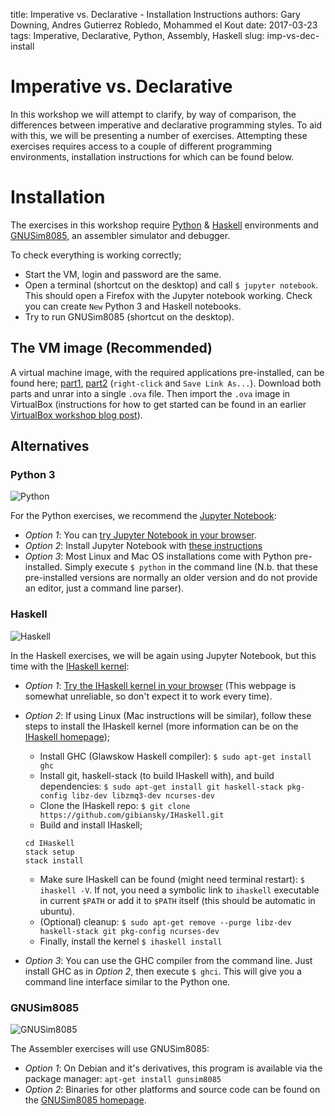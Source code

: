 title: Imperative vs. Declarative - Installation Instructions
authors: Gary Downing, Andres Gutierrez Robledo, Mohammed el Kout
date: 2017-03-23
tags: Imperative, Declarative, Python, Assembly, Haskell
slug: imp-vs-dec-install

# Imperative vs. Declarative

In this workshop we will attempt to clarify, by way of comparison, the differences between imperative and declarative programming styles. To aid with this, we will be presenting a number of exercises. Attempting these exercises requires access to a couple of different programming environments, installation instructions for which can be found below.

# Installation

The exercises in this workshop require [Python](https://www.python.org/) & [Haskell](https://www.haskell.org/) environments and [GNUSim8085](https://gnusim8085.github.io/), an assembler simulator and debugger.

To check everything is working correctly;
* Start the VM, login and password are the same.
* Open a terminal (shortcut on the desktop) and call `$ jupyter notebook`. This should open a Firefox with the Jupyter notebook working. Check you can create `New` Python 3 and Haskell notebooks.
* Try to run GNUSim8085 (shortcut on the desktop).

## The VM image (Recommended)

A virtual machine image, with the required applications pre-installed, can be found here;  [part1](http://www.southampton.ac.uk/~gmd1n15/LubuntuJupyterHaskellGNUSim.part1.rar), [part2](http://www.southampton.ac.uk/~gmd1n15/LubuntuJupyterHaskellGNUSim.part2.rar) (`right-click` and `Save Link As...`).  Download both parts and unrar into a single `.ova` file. Then import the `.ova` image in VirtualBox (instructions for how to get started can be found in an earlier [VirtualBox workshop blog post](https://computationalmodelling.bitbucket.io/tools/virtualbox-basics.html)).

## Alternatives

### Python 3

![Python]( {filename}/imp-vs-dec/python.png "Python")

For the Python exercises, we recommend the [Jupyter Notebook](https://ipython.org/notebook.html):

* *Option 1*: You can [try Jupyter Notebook in your browser](https://try.jupyter.org/).
* *Option 2*: Install Jupyter Notebook with [these instructions](https://jupyter.org/install.html)
* *Option 3*: Most Linux and Mac OS installations come with Python pre-installed. Simply execute `$ python` in the command line (N.b. that these pre-installed versions are normally an older version and do not provide an editor, just a command line parser).

### Haskell

![Haskell]( {filename}/imp-vs-dec/haskell.png "Haskell")

In the Haskell exercises, we will be again using Jupyter Notebook, but this time with the [IHaskell kernel](https://github.com/gibiansky/IHaskell):

* *Option 1*: [Try the IHaskell kernel in your browser](https://try.jupyter.org/) (This webpage is somewhat unreliable, so don't expect it to work every time).
* *Option 2*: If using Linux (Mac instructions will be similar), follow these steps to install the IHaskell kernel (more information can be on the [IHaskell homepage](https://github.com/gibiansky/IHaskell));

    * Install GHC (Glawskow Haskell compiler): `$ sudo apt-get install ghc`
    * Install git, haskell-stack (to build IHaskell with), and build dependencies: `$ sudo apt-get install git haskell-stack pkg-config libz-dev libzmq3-dev ncurses-dev`
    * Clone the IHaskell repo: `$ git clone https://github.com/gibiansky/IHaskell.git`
    * Build and install IHaskell;
    ```
    cd IHaskell
    stack setup
    stack install
    ```
    * Make sure IHaskell can be found (might need terminal restart): `$ ihaskell -V`. If not, you need a symbolic link to `ihaskell` executable in current `$PATH` or add it to `$PATH` itself (this should be automatic in ubuntu).
    * (Optional) cleanup: `$ sudo apt-get remove --purge libz-dev haskell-stack git pkg-config ncurses-dev`
    * Finally, install the kernel `$ ihaskell install`

* *Option 3*: You can use the GHC compiler from the command line. Just install GHC as in *Option 2*, then execute `$ ghci`. This will give you a command line interface similar to the Python one.

### GNUSim8085

![GNUSim8085]( {filename}/imp-vs-dec/gnusim.png "GNUSim8085")

The Assembler exercises will use GNUSim8085:

  * *Option 1*: On Debian and it's derivatives, this program is available via the package manager: `apt-get install gunsim8085`
  * *Option 2*: Binaries for other platforms and source code can be found on the [GNUSim8085 homepage](https://gnusim8085.github.io/).
